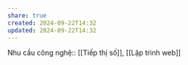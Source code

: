 ```yaml
---
share: true
created: 2024-09-22T14:32
updated: 2024-09-22T14:32
---
```

Nhu cầu công nghệ:: [[Tiếp thị số]], [[Lập trình web]]
